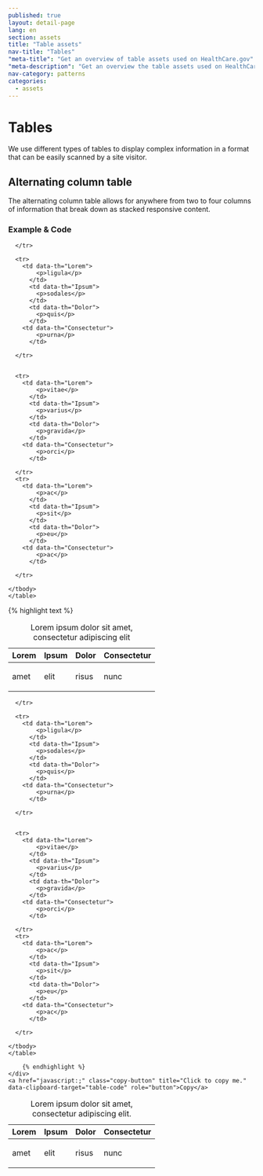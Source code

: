 ```yaml
---
published: true
layout: detail-page
lang: en
section: assets
title: "Table assets"
nav-title: "Tables"
"meta-title": "Get an overview of table assets used on HealthCare.gov"
"meta-description": "Get an overview the table assets used on HealthCare.gov."
nav-category: patterns
categories:
  - assets
---
```


# Tables

<div class="intro">
We use different types of tables to display complex information in a format that can be easily scanned by a site visitor.</div>

<div class="hr"></div>

## Alternating column table

The alternating column table allows for anywhere from two to four columns of information that break down as stacked responsive content.

<h3 class="label-opensans">Example &amp; Code</h3>

<div class="code-wrapper">
<div class="preview">
<div class="lite-card">
    <table class="content-table">  
    <caption class="table-title">Lorem ipsum dolor sit amet, consectetur adipiscing elit</caption>  
    <thead>
        <tr>      
        <th scope="col">Lorem</th>      
        <th scope="col">Ipsum</th>
        <th scope="col">Dolor</th>      
        <th scope="col">Consectetur</th>
        </tr>
    </thead>
    <tbody>
      <tr>
        <td data-th="Lorem">
            <p>amet</p>
          </td>
          <td data-th="Ipsum">
            <p>elit</p>
          </td>
          <td data-th="Dolor">
            <p>risus</p>
          </td>
        <td data-th="Consectetur">
            <p>nunc</p>
          </td>

      </tr>   
      
      <tr>
        <td data-th="Lorem">
            <p>ligula</p>
          </td>
          <td data-th="Ipsum">
            <p>sodales</p>
          </td>
          <td data-th="Dolor">
            <p>quis</p>
          </td>
        <td data-th="Consectetur">
            <p>urna</p>
          </td>

      </tr>
         

      <tr>
        <td data-th="Lorem">
            <p>vitae</p>
          </td>
          <td data-th="Ipsum">
            <p>varius</p>
          </td>
          <td data-th="Dolor">
            <p>gravida</p>
          </td>
        <td data-th="Consectetur">
            <p>orci</p>
          </td>

      </tr>
      <tr>
        <td data-th="Lorem">
            <p>ac</p>
          </td>
          <td data-th="Ipsum">
            <p>sit</p>
          </td>
          <td data-th="Dolor">
            <p>eu</p>
          </td>
        <td data-th="Consectetur">
            <p>ac</p>
          </td>

      </tr>

    </tbody>
    </table>
  </div>
</div>
<div id="table-code">
		{% highlight text %}
<div>
    <table class="content-table">  
    <caption class="table-title">Lorem ipsum dolor sit amet, consectetur adipiscing elit.</caption>  
    <thead>
        <tr>      
        <th scope="col">Lorem</th>      
        <th scope="col">Ipsum</th>
        <th scope="col">Dolor</th>      
        <th scope="col">Consectetur</th>
        </tr>
    </thead>
    <tbody>
      <tr>
        <td data-th="Lorem">
            <p>amet</p>
          </td>
          <td data-th="Ipsum">
            <p>elit</p>
          </td>
          <td data-th="Dolor">
            <p>risus</p>
          </td>
        <td data-th="Consectetur">
            <p>nunc</p>
          </td>

      </tr>   
      
      <tr>
        <td data-th="Lorem">
            <p>ligula</p>
          </td>
          <td data-th="Ipsum">
            <p>sodales</p>
          </td>
          <td data-th="Dolor">
            <p>quis</p>
          </td>
        <td data-th="Consectetur">
            <p>urna</p>
          </td>

      </tr>
         

      <tr>
        <td data-th="Lorem">
            <p>vitae</p>
          </td>
          <td data-th="Ipsum">
            <p>varius</p>
          </td>
          <td data-th="Dolor">
            <p>gravida</p>
          </td>
        <td data-th="Consectetur">
            <p>orci</p>
          </td>

      </tr>
      <tr>
        <td data-th="Lorem">
            <p>ac</p>
          </td>
          <td data-th="Ipsum">
            <p>sit</p>
          </td>
          <td data-th="Dolor">
            <p>eu</p>
          </td>
        <td data-th="Consectetur">
            <p>ac</p>
          </td>

      </tr>

    </tbody>
    </table>
</div>

        {% endhighlight %}
	</div>
	<a href="javascript:;" class="copy-button" title="Click to copy me." data-clipboard-target="table-code" role="button">Copy</a>
</div>
